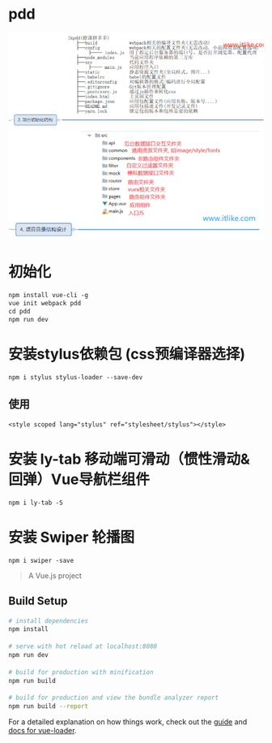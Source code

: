 # pdd
![01-项目初始化结构.png](static/images/01-项目初始化结构.png)
![02-项目目录结构设计.png](static/images/02-项目目录结构设计.png)

# 初始化
    npm install vue-cli -g
    vue init webpack pdd
    cd pdd
    npm run dev

# 安装stylus依赖包 (css预编译器选择)
    npm i stylus stylus-loader --save-dev
## 使用
    <style scoped lang="stylus" ref="stylesheet/stylus"></style>

# 安装 ly-tab 移动端可滑动（惯性滑动&回弹）Vue导航栏组件
    npm i ly-tab -S

# 安装 Swiper 轮播图
    npm i swiper -save



> A Vue.js project

## Build Setup

``` bash
# install dependencies
npm install

# serve with hot reload at localhost:8080
npm run dev

# build for production with minification
npm run build

# build for production and view the bundle analyzer report
npm run build --report
```

For a detailed explanation on how things work, check out the [guide](http://vuejs-templates.github.io/webpack/) and [docs for vue-loader](http://vuejs.github.io/vue-loader).
